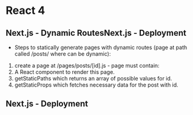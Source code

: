 # React 4

## Next.js - Dynamic RoutesNext.js - Deployment
- Steps to statically generate pages with dynamic routes (page at path called /posts/<id> where <id> can be dynamic):
1. create a page at /pages/posts/[id].js - page must contain:
  1. A React component to render this page.
  2. getStaticPaths which returns an array of possible values for id.
  3. getStaticProps which fetches necessary data for the post with id. 




## Next.js - Deployment
